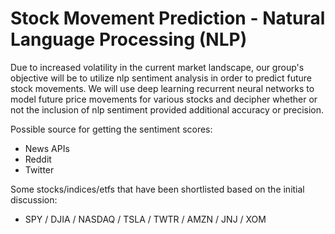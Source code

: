 # Stock Movement Prediction - Natural Language Processing (NLP)

Due to increased volatility in the current market landscape, our group's objective will be to utilize nlp sentiment analysis in order to predict future stock movements. We will use deep learning recurrent neural networks to model future price movements for various stocks and decipher whether or not the inclusion of nlp sentiment provided additional accuracy or precision.

Possible source for getting the sentiment scores:

- News APIs
- Reddit
- Twitter

Some stocks/indices/etfs that have been shortlisted based on the initial discussion:

- SPY / DJIA / NASDAQ / TSLA / TWTR / AMZN / JNJ / XOM
